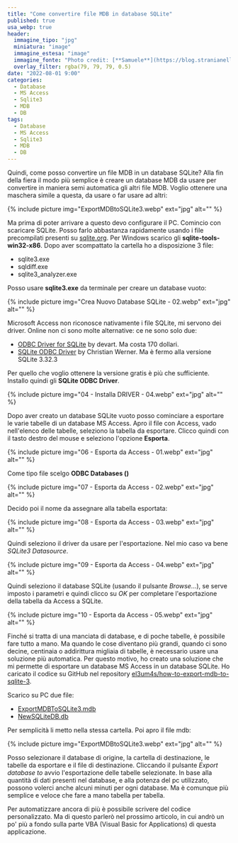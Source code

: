 ```yaml
---
title: "Come convertire file MDB in database SQLite"
published: true
usa_webp: true
header:
  immagine_tipo: "jpg"
  miniatura: "image"
  immagine_estesa: "image"
  immagine_fonte: "Photo credit: [**Samuele**](https://blog.stranianelli.com/)"
  overlay_filter: rgba(79, 79, 79, 0.5)
date: "2022-08-01 9:00"
categories:
  - Database
  - MS Access
  - Sqlite3
  - MDB
  - DB
tags:
  - Database
  - MS Access
  - Sqlite3
  - MDB
  - DB
---
```


Quindi, come posso convertire un file MDB in un database SQLite? Alla fin della fiera il modo più semplice è creare un database MDB da usare per convertire in maniera semi automatica gli altri file MDB. Voglio ottenere una maschera simile a questa, da usare o far usare ad altri:

{% include picture img="ExportMDBtoSQLite3.webp" ext="jpg" alt="" %}

Ma prima di poter arrivare a questo devo configurare il PC. Comincio con scaricare SQLite. Posso farlo abbastanza rapidamente usando i file precompilati presenti su [sqlite.org](https://www.sqlite.org/download.html). Per Windows scarico gli **sqlite-tools-win32-x86**. Dopo aver scompattato la cartella ho a disposizione 3 file:

- sqlite3.exe
- sqldiff.exe
- sqlite3_analyzer.exe

Posso usare **sqlite3.exe** da terminale per creare un database vuoto:

{% include picture img="Crea Nuovo Database SQLite - 02.webp" ext="jpg" alt="" %}

Microsoft Access non riconosce nativamente i file SQLite, mi servono dei driver. Online non ci sono molte alternative: ce ne sono solo due:

- [ODBC Driver for SQLite](https://www.devart.com/odbc/sqlite/) by devart. Ma costa 170 dollari.
- [SQLite ODBC Driver](https://www.sqlitetutorial.net/download-install-sqlite/) by Christian Werner. Ma è fermo alla versione SQLite 3.32.3

Per quello che voglio ottenere la versione gratis è più che sufficiente. Installo quindi gli **SQLite ODBC Driver**.

{% include picture img="04 - Installa DRIVER - 04.webp" ext="jpg" alt="" %}

Dopo aver creato un database SQLite vuoto posso cominciare a esportare le varie tabelle di un database MS Access. Apro il file con Access, vado nell'elenco delle tabelle, seleziono la tabella da esportare. Clicco quindi con il tasto destro del mouse e seleziono l'opzione **Esporta**.

{% include picture img="06 - Esporta da Access - 01.webp" ext="jpg" alt="" %}

Come tipo file scelgo **ODBC Databases ()**

{% include picture img="07 - Esporta da Access - 02.webp" ext="jpg" alt="" %}

Decido poi il nome da assegnare alla tabella esportata:

{% include picture img="08 - Esporta da Access - 03.webp" ext="jpg" alt="" %}

Quindi seleziono il driver da usare per l'esportazione. Nel mio caso va bene _SQLite3 Datasource_.

{% include picture img="09 - Esporta da Access - 04.webp" ext="jpg" alt="" %}

Quindi seleziono il database SQLite (usando il pulsante _Browse..._), se serve imposto i parametri e quindi clicco su _OK_ per completare l'esportazione della tabella da Access a SQLite.

{% include picture img="10 - Esporta da Access - 05.webp" ext="jpg" alt="" %}

Finché si tratta di una manciata di database, e di poche tabelle, è possibile fare tutto a mano. Ma quando le cose diventano più grandi, quando ci sono decine, centinaia o addirittura migliaia di tabelle, è necessario usare una soluzione più automatica. Per questo motivo, ho creato una soluzione che mi permette di esportare un database MS Access in un database SQLite. Ho caricato il codice su GitHub nel repository [el3um4s/how-to-export-mdb-to-sqlite-3](https://github.com/el3um4s/how-to-export-mdb-to-sqlite-3).

Scarico su PC due file:

- [ExportMDBToSQLite3.mdb](https://github.com/el3um4s/how-to-export-mdb-to-sqlite-3/raw/main/export-mdb-to-sqlite3/ExportMDBToSQLite3.mdb)
- [NewSQLiteDB.db](https://github.com/el3um4s/how-to-export-mdb-to-sqlite-3/raw/main/export-mdb-to-sqlite3/NewSQLiteDB.db)

Per semplicità li metto nella stessa cartella. Poi apro il file mdb:

{% include picture img="ExportMDBtoSQLite3.webp" ext="jpg" alt="" %}

Posso selezionare il database di origine, la cartella di destinazione, le tabelle da esportare e il file di destinazione. Cliccando il pulsante _Export database to_ avvio l'esportazione delle tabelle selezionate. In base alla quantità di dati presenti nel database, e alla potenza del pc utilizzato, possono volerci anche alcuni minuti per ogni database. Ma è comunque più semplice e veloce che fare a mano tabella per tabella.

Per automatizzare ancora di più è possibile scrivere del codice personalizzato. Ma di questo parlerò nel prossimo articolo, in cui andrò un po' più a fondo sulla parte VBA (Visual Basic for Applications) di questa applicazione.
